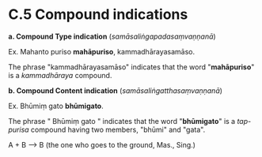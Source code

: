 # **C.5 Compound indications** 

 **a. Compound Type indication** (*samāsaliṅgapadasaṃvaṇṇanā*) 
 
 Ex. Mahanto puriso **mahāpuriso**, kammadhārayasamāso. 
 
 The phrase "kammadhārayasamāso" indicates that the word "**mahāpuriso**" is 
a *kammadhāraya* compound. 

**b. Compound Content indication** (*samāsaliṅgatthasaṃvaṇṇanā*) 

 Ex. Bhūmiṃ gato **bhūmigato**. 

The phrase " Bhūmiṃ gato " indicates that the word "**bhūmigato**" is a *tap-
purisa* compound having two members, "bhūmi" and "gata". 

 A + B --> B (the one who goes to the ground, Mas., Sing.)
